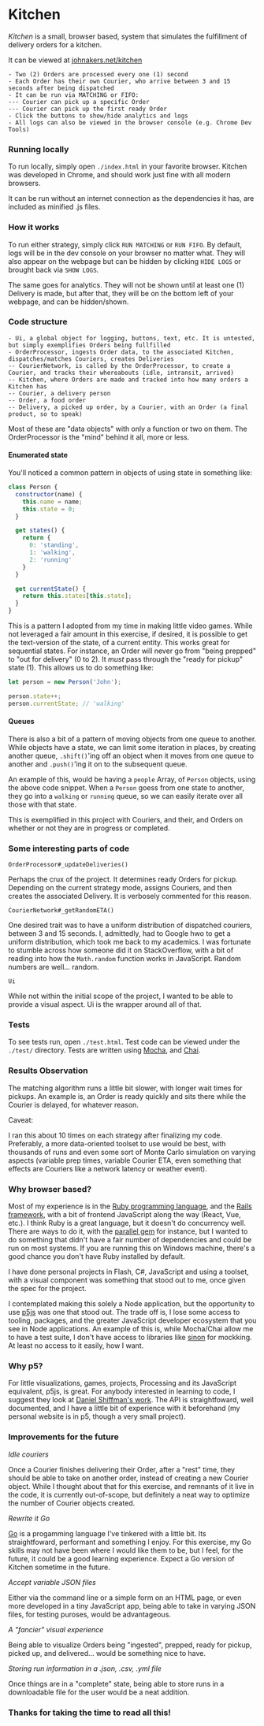 # Kitchen

_Kitchen_ is a small, browser based, system that simulates the fulfillment of delivery orders for a kitchen.

It can be viewed at [johnakers.net/kitchen](https://johnakers.net/kitchen)

```
- Two (2) Orders are processed every one (1) second
- Each Order has their own Courier, who arrive between 3 and 15 seconds after being dispatched
- It can be run via MATCHING or FIFO:
--- Courier can pick up a specific Order
--- Courier can pick up the first ready Order
- Click the buttons to show/hide analytics and logs
- All logs can also be viewed in the browser console (e.g. Chrome Dev Tools)
```

### Running locally

To run locally, simply open `./index.html` in your favorite browser. Kitchen was developed in Chrome,
and should work just fine with all modern browsers.

It can be run without an internet connection as the dependencies it has, are included as minified .js
files.

### How it works

To run either strategy, simply click `RUN MATCHING` or `RUN FIFO`. By default, logs will be in the
dev console on your browser no matter what. They will also appear on the webpage but can be hidden
by clicking `HIDE LOGS` or brought back via `SHOW LOGS`.

The same goes for analytics. They will not be shown until at least one (1) Delivery is made, but after
that, they will be on the bottom left of your webpage, and can be hidden/shown.

### Code structure

```
- Ui, a global object for logging, buttons, text, etc. It is untested, but simply exemplifies Orders being fullfilled
- OrderProcessor, ingests Order data, to the associated Kitchen, dispatches/matches Couriers, creates Deliveries
-- CourierNetwork, is called by the OrderProcessor, to create a Courier, and tracks their whereabouts (idle, intransit, arrived)
-- Kitchen, where Orders are made and tracked into how many orders a Kitchen has
-- Courier, a delivery person
-- Order, a food order
-- Delivery, a picked up order, by a Courier, with an Order (a final product, so to speak)
```

Most of these are "data objects" with only a function or two on them. The OrderProcessor is the "mind" behind it all, more or less.

#### Enumerated state

You'll noticed a common pattern in objects of using state in something like:

```js
class Person {
  constructor(name) {
    this.name = name;
    this.state = 0;
  }

  get states() {
    return {
      0: 'standing',
      1: 'walking',
      2: 'running'
    }
  }

  get currentState() {
    return this.states[this.state];
  }
}
```

This is a pattern I adopted from my time in making little video games. While not leveraged a fair amount
in this exercise, if desired, it is possible to get the text-version of the state, of a current entity.
This works great for sequential states. For instance, an Order will never go from "being prepped" to
"out for delivery" (0 to 2). It *must* pass through the "ready for pickup" state (1). This allows us to do
something like:

```js
let person = new Person('John');

person.state++;
person.currentState; // 'walking'
```

#### Queues

There is also a bit of a pattern of moving objects from one queue to another. While objects have a
state, we can limit some iteration in places, by creating another queue, `.shift()`'ing off an object
when it moves from one queue to another and `.push()`'ing it on to the subsequent queue.

An example of this, would be having a `people` Array, of `Person` objects, using the above code snippet.
When a `Person` goess from one state to another, they go into a `walking` or `running` queue, so we can
easily iterate over all those with that state.

This is exemplified in this project with Couriers, and their, and Orders on whether or not they are in
progress or completed.

### Some interesting parts of code

`OrderProcessor#_updateDeliveries()`

Perhaps the crux of the project. It determines ready Orders for pickup. Depending on the current
strategy mode, assigns Couriers, and then creates the associated Delivery. It is verbosely commented
for this reason.

`CourierNetwork#_getRandomETA()`

One desired trait was to have a uniform distribution of dispatched couriers, between 3 and 15 seconds.
I, admittedly, had to Google hwo to get a uniform distribution, which took me back to my academics. I
was fortunate to stumble across how someone did it on StackOverflow, with a bit of reading into how the
`Math.random` function works in JavaScript. Random numbers are well... random.

`Ui`

While not within the initial scope of the project, I wanted to be able to provide a visual aspect.
Ui is the wrapper around all of that.

### Tests

To see tests run, open `./test.html`. Test code can be viewed under the `./test/` directory. Tests are
written using [Mocha](https://mochajs.org/#running-mocha-in-the-browser), and [Chai](https://www.chaijs.com/).

### Results Observation

The matching algorithm runs a little bit slower, with longer wait times for pickups. An example is,
an Order is ready quickly and sits there while the Courier is delayed, for whatever reason.

Caveat:

I ran this about 10 times on each strategy after finalizing my code. Preferably, a more data-oriented
toolset to use would be best, with thousands of runs and even some sort of Monte Carlo simulation on
varying aspects (variable prep times, variable Courier ETA, even something that effects are Couriers
like a network latency or weather event).

### Why browser based?

Most of my experience is in the [Ruby programming language](https://www.ruby-lang.org/en/), and the
[Rails framework](https://rubyonrails.org/), with a bit of frontend JavaScript along the way (React, Vue, etc.).
I think Ruby is a great language, but it doesn't do concurrency well. There are ways to do it, with
the [parallel gem](https://github.com/grosser/parallel) for instance, but I wanted to do something
that didn't have a fair number of dependencies and could be run on most systems. If you are running
this on Windows machine, there's a good chance you don't have Ruby installed by default.

I have done personal projects in Flash, C#, JavaScript and using a toolset, with a visual component
was something that stood out to me, once given the spec for the project.

I contemplated making this solely a Node application, but the opportunity to use [p5js](https://p5js.org/)
was one that stood out. The trade off is, I lose some access to tooling, packages, and the greater
JavaScript developer ecosystem that you see in Node applications.
An example of this is, while Mocha/Chai allow me to have a test suite, I don't have access to libraries like [sinon](https://sinonjs.org/) for mockking. At least no access to it easily, how I want.

### Why p5?

For little visualizations, games, projects, Processing and its JavaScript equivalent, p5js, is great.
For anybody interested in learning to code, I suggest they look at [Daniel Shiffman's work](https://www.youtube.com/c/TheCodingTrain/videos). The API is straightfoward, well documented, and I have a little
bit of experience with it beforehand (my personal website is in p5, though a very small project).

### Improvements for the future

_Idle couriers_

Once a Courier finishes delivering their Order, after a "rest" time, they should be able to take on
another order, instead of creating a new Courier object. While I thought about that for this exercise, and
remnants of it live in the code, it is currently out-of-scope, but definitely a neat way to optimize
the number of Courier objects created.

_Rewrite it Go_

[Go](https://go.dev/) is a progamming language I've tinkered with a little bit. Its straightfoward, performant
and something I enjoy. For this exercise, my Go skills may not have been where I would like them to be,
but I feel, for the future, it could be a good learning experience. Expect a Go version of Kitchen sometime
in the future.

_Accept variable JSON files_

Either via the command line or a simple form on an HTML page, or even more developed in a tiny JavaScript
app, being able to take in varying JSON files, for testing puroses, would be advantageous.

_A "fancier" visual experience_

Being able to visualize Orders being "ingested", prepped, ready for pickup, picked up, and delivered...
would be something nice to have.

_Storing run information in a .json, .csv, .yml file_

Once things are in a "complete" state, being able to store runs in a downloadable file for the user
would be a neat addition.

### Thanks for taking the time to read all this!

